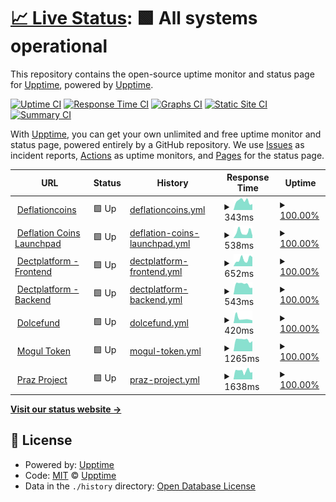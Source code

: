 # [📈 Live Status](https://deflationcoins.github.io/upptime): <!--live status--> **🟩 All systems operational**

This repository contains the open-source uptime monitor and status page for [Upptime](https://upptime.js.org), powered by [Upptime](https://github.com/upptime/upptime).

[![Uptime CI](https://github.com/DeflationCoins/upptime/workflows/Uptime%20CI/badge.svg)](https://github.com/DeflationCoins/upptime/actions?query=workflow%3A%22Uptime+CI%22)
[![Response Time CI](https://github.com/DeflationCoins/upptime/workflows/Response%20Time%20CI/badge.svg)](https://github.com/DeflationCoins/upptime/actions?query=workflow%3A%22Response+Time+CI%22)
[![Graphs CI](https://github.com/DeflationCoins/upptime/workflows/Graphs%20CI/badge.svg)](https://github.com/DeflationCoins/upptime/actions?query=workflow%3A%22Graphs+CI%22)
[![Static Site CI](https://github.com/DeflationCoins/upptime/workflows/Static%20Site%20CI/badge.svg)](https://github.com/DeflationCoins/upptime/actions?query=workflow%3A%22Static+Site+CI%22)
[![Summary CI](https://github.com/DeflationCoins/upptime/workflows/Summary%20CI/badge.svg)](https://github.com/DeflationCoins/upptime/actions?query=workflow%3A%22Summary+CI%22)

With [Upptime](https://upptime.js.org), you can get your own unlimited and free uptime monitor and status page, powered entirely by a GitHub repository. We use [Issues](https://github.com/upptime/upptime/issues) as incident reports, [Actions](https://github.com/DeflationCoins/upptime/actions) as uptime monitors, and [Pages](https://deflationcoins.github.io/upptime) for the status page.

<!--start: status pages-->
<!-- This summary is generated by Upptime (https://github.com/upptime/upptime) -->
<!-- Do not edit this manually, your changes will be overwritten -->
<!-- prettier-ignore -->
| URL | Status | History | Response Time | Uptime |
| --- | ------ | ------- | ------------- | ------ |
| <img alt="" src="https://icons.duckduckgo.com/ip3/deflationcoins.com.ico" height="13"> [Deflationcoins](https://deflationcoins.com/) | 🟩 Up | [deflationcoins.yml](https://github.com/DeflationCoins/upptime/commits/HEAD/history/deflationcoins.yml) | <details><summary><img alt="Response time graph" src="./graphs/deflationcoins/response-time-week.png" height="20"> 343ms</summary><br><a href="https://DeflationCoins.github.io/upptime/history/deflationcoins"><img alt="Response time 310" src="https://img.shields.io/endpoint?url=https%3A%2F%2Fraw.githubusercontent.com%2FDeflationCoins%2Fupptime%2FHEAD%2Fapi%2Fdeflationcoins%2Fresponse-time.json"></a><br><a href="https://DeflationCoins.github.io/upptime/history/deflationcoins"><img alt="24-hour response time 228" src="https://img.shields.io/endpoint?url=https%3A%2F%2Fraw.githubusercontent.com%2FDeflationCoins%2Fupptime%2FHEAD%2Fapi%2Fdeflationcoins%2Fresponse-time-day.json"></a><br><a href="https://DeflationCoins.github.io/upptime/history/deflationcoins"><img alt="7-day response time 343" src="https://img.shields.io/endpoint?url=https%3A%2F%2Fraw.githubusercontent.com%2FDeflationCoins%2Fupptime%2FHEAD%2Fapi%2Fdeflationcoins%2Fresponse-time-week.json"></a><br><a href="https://DeflationCoins.github.io/upptime/history/deflationcoins"><img alt="30-day response time 310" src="https://img.shields.io/endpoint?url=https%3A%2F%2Fraw.githubusercontent.com%2FDeflationCoins%2Fupptime%2FHEAD%2Fapi%2Fdeflationcoins%2Fresponse-time-month.json"></a><br><a href="https://DeflationCoins.github.io/upptime/history/deflationcoins"><img alt="1-year response time 310" src="https://img.shields.io/endpoint?url=https%3A%2F%2Fraw.githubusercontent.com%2FDeflationCoins%2Fupptime%2FHEAD%2Fapi%2Fdeflationcoins%2Fresponse-time-year.json"></a></details> | <details><summary><a href="https://DeflationCoins.github.io/upptime/history/deflationcoins">100.00%</a></summary><a href="https://DeflationCoins.github.io/upptime/history/deflationcoins"><img alt="All-time uptime 100.00%" src="https://img.shields.io/endpoint?url=https%3A%2F%2Fraw.githubusercontent.com%2FDeflationCoins%2Fupptime%2FHEAD%2Fapi%2Fdeflationcoins%2Fuptime.json"></a><br><a href="https://DeflationCoins.github.io/upptime/history/deflationcoins"><img alt="24-hour uptime 100.00%" src="https://img.shields.io/endpoint?url=https%3A%2F%2Fraw.githubusercontent.com%2FDeflationCoins%2Fupptime%2FHEAD%2Fapi%2Fdeflationcoins%2Fuptime-day.json"></a><br><a href="https://DeflationCoins.github.io/upptime/history/deflationcoins"><img alt="7-day uptime 100.00%" src="https://img.shields.io/endpoint?url=https%3A%2F%2Fraw.githubusercontent.com%2FDeflationCoins%2Fupptime%2FHEAD%2Fapi%2Fdeflationcoins%2Fuptime-week.json"></a><br><a href="https://DeflationCoins.github.io/upptime/history/deflationcoins"><img alt="30-day uptime 100.00%" src="https://img.shields.io/endpoint?url=https%3A%2F%2Fraw.githubusercontent.com%2FDeflationCoins%2Fupptime%2FHEAD%2Fapi%2Fdeflationcoins%2Fuptime-month.json"></a><br><a href="https://DeflationCoins.github.io/upptime/history/deflationcoins"><img alt="1-year uptime 100.00%" src="https://img.shields.io/endpoint?url=https%3A%2F%2Fraw.githubusercontent.com%2FDeflationCoins%2Fupptime%2FHEAD%2Fapi%2Fdeflationcoins%2Fuptime-year.json"></a></details>
| <img alt="" src="https://icons.duckduckgo.com/ip3/launchpad.deflationcoins.com.ico" height="13"> [Deflation Coins Launchpad](https://launchpad.deflationcoins.com/) | 🟩 Up | [deflation-coins-launchpad.yml](https://github.com/DeflationCoins/upptime/commits/HEAD/history/deflation-coins-launchpad.yml) | <details><summary><img alt="Response time graph" src="./graphs/deflation-coins-launchpad/response-time-week.png" height="20"> 538ms</summary><br><a href="https://DeflationCoins.github.io/upptime/history/deflation-coins-launchpad"><img alt="Response time 533" src="https://img.shields.io/endpoint?url=https%3A%2F%2Fraw.githubusercontent.com%2FDeflationCoins%2Fupptime%2FHEAD%2Fapi%2Fdeflation-coins-launchpad%2Fresponse-time.json"></a><br><a href="https://DeflationCoins.github.io/upptime/history/deflation-coins-launchpad"><img alt="24-hour response time 227" src="https://img.shields.io/endpoint?url=https%3A%2F%2Fraw.githubusercontent.com%2FDeflationCoins%2Fupptime%2FHEAD%2Fapi%2Fdeflation-coins-launchpad%2Fresponse-time-day.json"></a><br><a href="https://DeflationCoins.github.io/upptime/history/deflation-coins-launchpad"><img alt="7-day response time 538" src="https://img.shields.io/endpoint?url=https%3A%2F%2Fraw.githubusercontent.com%2FDeflationCoins%2Fupptime%2FHEAD%2Fapi%2Fdeflation-coins-launchpad%2Fresponse-time-week.json"></a><br><a href="https://DeflationCoins.github.io/upptime/history/deflation-coins-launchpad"><img alt="30-day response time 533" src="https://img.shields.io/endpoint?url=https%3A%2F%2Fraw.githubusercontent.com%2FDeflationCoins%2Fupptime%2FHEAD%2Fapi%2Fdeflation-coins-launchpad%2Fresponse-time-month.json"></a><br><a href="https://DeflationCoins.github.io/upptime/history/deflation-coins-launchpad"><img alt="1-year response time 533" src="https://img.shields.io/endpoint?url=https%3A%2F%2Fraw.githubusercontent.com%2FDeflationCoins%2Fupptime%2FHEAD%2Fapi%2Fdeflation-coins-launchpad%2Fresponse-time-year.json"></a></details> | <details><summary><a href="https://DeflationCoins.github.io/upptime/history/deflation-coins-launchpad">100.00%</a></summary><a href="https://DeflationCoins.github.io/upptime/history/deflation-coins-launchpad"><img alt="All-time uptime 100.00%" src="https://img.shields.io/endpoint?url=https%3A%2F%2Fraw.githubusercontent.com%2FDeflationCoins%2Fupptime%2FHEAD%2Fapi%2Fdeflation-coins-launchpad%2Fuptime.json"></a><br><a href="https://DeflationCoins.github.io/upptime/history/deflation-coins-launchpad"><img alt="24-hour uptime 100.00%" src="https://img.shields.io/endpoint?url=https%3A%2F%2Fraw.githubusercontent.com%2FDeflationCoins%2Fupptime%2FHEAD%2Fapi%2Fdeflation-coins-launchpad%2Fuptime-day.json"></a><br><a href="https://DeflationCoins.github.io/upptime/history/deflation-coins-launchpad"><img alt="7-day uptime 100.00%" src="https://img.shields.io/endpoint?url=https%3A%2F%2Fraw.githubusercontent.com%2FDeflationCoins%2Fupptime%2FHEAD%2Fapi%2Fdeflation-coins-launchpad%2Fuptime-week.json"></a><br><a href="https://DeflationCoins.github.io/upptime/history/deflation-coins-launchpad"><img alt="30-day uptime 100.00%" src="https://img.shields.io/endpoint?url=https%3A%2F%2Fraw.githubusercontent.com%2FDeflationCoins%2Fupptime%2FHEAD%2Fapi%2Fdeflation-coins-launchpad%2Fuptime-month.json"></a><br><a href="https://DeflationCoins.github.io/upptime/history/deflation-coins-launchpad"><img alt="1-year uptime 100.00%" src="https://img.shields.io/endpoint?url=https%3A%2F%2Fraw.githubusercontent.com%2FDeflationCoins%2Fupptime%2FHEAD%2Fapi%2Fdeflation-coins-launchpad%2Fuptime-year.json"></a></details>
| <img alt="" src="https://icons.duckduckgo.com/ip3/dectplatform.com.ico" height="13"> [Dectplatform - Frontend](https://dectplatform.com/) | 🟩 Up | [dectplatform-frontend.yml](https://github.com/DeflationCoins/upptime/commits/HEAD/history/dectplatform-frontend.yml) | <details><summary><img alt="Response time graph" src="./graphs/dectplatform-frontend/response-time-week.png" height="20"> 652ms</summary><br><a href="https://DeflationCoins.github.io/upptime/history/dectplatform-frontend"><img alt="Response time 665" src="https://img.shields.io/endpoint?url=https%3A%2F%2Fraw.githubusercontent.com%2FDeflationCoins%2Fupptime%2FHEAD%2Fapi%2Fdectplatform-frontend%2Fresponse-time.json"></a><br><a href="https://DeflationCoins.github.io/upptime/history/dectplatform-frontend"><img alt="24-hour response time 867" src="https://img.shields.io/endpoint?url=https%3A%2F%2Fraw.githubusercontent.com%2FDeflationCoins%2Fupptime%2FHEAD%2Fapi%2Fdectplatform-frontend%2Fresponse-time-day.json"></a><br><a href="https://DeflationCoins.github.io/upptime/history/dectplatform-frontend"><img alt="7-day response time 652" src="https://img.shields.io/endpoint?url=https%3A%2F%2Fraw.githubusercontent.com%2FDeflationCoins%2Fupptime%2FHEAD%2Fapi%2Fdectplatform-frontend%2Fresponse-time-week.json"></a><br><a href="https://DeflationCoins.github.io/upptime/history/dectplatform-frontend"><img alt="30-day response time 665" src="https://img.shields.io/endpoint?url=https%3A%2F%2Fraw.githubusercontent.com%2FDeflationCoins%2Fupptime%2FHEAD%2Fapi%2Fdectplatform-frontend%2Fresponse-time-month.json"></a><br><a href="https://DeflationCoins.github.io/upptime/history/dectplatform-frontend"><img alt="1-year response time 665" src="https://img.shields.io/endpoint?url=https%3A%2F%2Fraw.githubusercontent.com%2FDeflationCoins%2Fupptime%2FHEAD%2Fapi%2Fdectplatform-frontend%2Fresponse-time-year.json"></a></details> | <details><summary><a href="https://DeflationCoins.github.io/upptime/history/dectplatform-frontend">100.00%</a></summary><a href="https://DeflationCoins.github.io/upptime/history/dectplatform-frontend"><img alt="All-time uptime 100.00%" src="https://img.shields.io/endpoint?url=https%3A%2F%2Fraw.githubusercontent.com%2FDeflationCoins%2Fupptime%2FHEAD%2Fapi%2Fdectplatform-frontend%2Fuptime.json"></a><br><a href="https://DeflationCoins.github.io/upptime/history/dectplatform-frontend"><img alt="24-hour uptime 100.00%" src="https://img.shields.io/endpoint?url=https%3A%2F%2Fraw.githubusercontent.com%2FDeflationCoins%2Fupptime%2FHEAD%2Fapi%2Fdectplatform-frontend%2Fuptime-day.json"></a><br><a href="https://DeflationCoins.github.io/upptime/history/dectplatform-frontend"><img alt="7-day uptime 100.00%" src="https://img.shields.io/endpoint?url=https%3A%2F%2Fraw.githubusercontent.com%2FDeflationCoins%2Fupptime%2FHEAD%2Fapi%2Fdectplatform-frontend%2Fuptime-week.json"></a><br><a href="https://DeflationCoins.github.io/upptime/history/dectplatform-frontend"><img alt="30-day uptime 100.00%" src="https://img.shields.io/endpoint?url=https%3A%2F%2Fraw.githubusercontent.com%2FDeflationCoins%2Fupptime%2FHEAD%2Fapi%2Fdectplatform-frontend%2Fuptime-month.json"></a><br><a href="https://DeflationCoins.github.io/upptime/history/dectplatform-frontend"><img alt="1-year uptime 100.00%" src="https://img.shields.io/endpoint?url=https%3A%2F%2Fraw.githubusercontent.com%2FDeflationCoins%2Fupptime%2FHEAD%2Fapi%2Fdectplatform-frontend%2Fuptime-year.json"></a></details>
| <img alt="" src="https://icons.duckduckgo.com/ip3/beta-backend.dectplatform.com.ico" height="13"> [Dectplatform - Backend](https://beta-backend.dectplatform.com/api/v1/) | 🟩 Up | [dectplatform-backend.yml](https://github.com/DeflationCoins/upptime/commits/HEAD/history/dectplatform-backend.yml) | <details><summary><img alt="Response time graph" src="./graphs/dectplatform-backend/response-time-week.png" height="20"> 543ms</summary><br><a href="https://DeflationCoins.github.io/upptime/history/dectplatform-backend"><img alt="Response time 1440" src="https://img.shields.io/endpoint?url=https%3A%2F%2Fraw.githubusercontent.com%2FDeflationCoins%2Fupptime%2FHEAD%2Fapi%2Fdectplatform-backend%2Fresponse-time.json"></a><br><a href="https://DeflationCoins.github.io/upptime/history/dectplatform-backend"><img alt="24-hour response time 357" src="https://img.shields.io/endpoint?url=https%3A%2F%2Fraw.githubusercontent.com%2FDeflationCoins%2Fupptime%2FHEAD%2Fapi%2Fdectplatform-backend%2Fresponse-time-day.json"></a><br><a href="https://DeflationCoins.github.io/upptime/history/dectplatform-backend"><img alt="7-day response time 543" src="https://img.shields.io/endpoint?url=https%3A%2F%2Fraw.githubusercontent.com%2FDeflationCoins%2Fupptime%2FHEAD%2Fapi%2Fdectplatform-backend%2Fresponse-time-week.json"></a><br><a href="https://DeflationCoins.github.io/upptime/history/dectplatform-backend"><img alt="30-day response time 1440" src="https://img.shields.io/endpoint?url=https%3A%2F%2Fraw.githubusercontent.com%2FDeflationCoins%2Fupptime%2FHEAD%2Fapi%2Fdectplatform-backend%2Fresponse-time-month.json"></a><br><a href="https://DeflationCoins.github.io/upptime/history/dectplatform-backend"><img alt="1-year response time 1440" src="https://img.shields.io/endpoint?url=https%3A%2F%2Fraw.githubusercontent.com%2FDeflationCoins%2Fupptime%2FHEAD%2Fapi%2Fdectplatform-backend%2Fresponse-time-year.json"></a></details> | <details><summary><a href="https://DeflationCoins.github.io/upptime/history/dectplatform-backend">100.00%</a></summary><a href="https://DeflationCoins.github.io/upptime/history/dectplatform-backend"><img alt="All-time uptime 100.00%" src="https://img.shields.io/endpoint?url=https%3A%2F%2Fraw.githubusercontent.com%2FDeflationCoins%2Fupptime%2FHEAD%2Fapi%2Fdectplatform-backend%2Fuptime.json"></a><br><a href="https://DeflationCoins.github.io/upptime/history/dectplatform-backend"><img alt="24-hour uptime 100.00%" src="https://img.shields.io/endpoint?url=https%3A%2F%2Fraw.githubusercontent.com%2FDeflationCoins%2Fupptime%2FHEAD%2Fapi%2Fdectplatform-backend%2Fuptime-day.json"></a><br><a href="https://DeflationCoins.github.io/upptime/history/dectplatform-backend"><img alt="7-day uptime 100.00%" src="https://img.shields.io/endpoint?url=https%3A%2F%2Fraw.githubusercontent.com%2FDeflationCoins%2Fupptime%2FHEAD%2Fapi%2Fdectplatform-backend%2Fuptime-week.json"></a><br><a href="https://DeflationCoins.github.io/upptime/history/dectplatform-backend"><img alt="30-day uptime 100.00%" src="https://img.shields.io/endpoint?url=https%3A%2F%2Fraw.githubusercontent.com%2FDeflationCoins%2Fupptime%2FHEAD%2Fapi%2Fdectplatform-backend%2Fuptime-month.json"></a><br><a href="https://DeflationCoins.github.io/upptime/history/dectplatform-backend"><img alt="1-year uptime 100.00%" src="https://img.shields.io/endpoint?url=https%3A%2F%2Fraw.githubusercontent.com%2FDeflationCoins%2Fupptime%2FHEAD%2Fapi%2Fdectplatform-backend%2Fuptime-year.json"></a></details>
| <img alt="" src="https://icons.duckduckgo.com/ip3/dolcefund.com.ico" height="13"> [Dolcefund](https://dolcefund.com/) | 🟩 Up | [dolcefund.yml](https://github.com/DeflationCoins/upptime/commits/HEAD/history/dolcefund.yml) | <details><summary><img alt="Response time graph" src="./graphs/dolcefund/response-time-week.png" height="20"> 420ms</summary><br><a href="https://DeflationCoins.github.io/upptime/history/dolcefund"><img alt="Response time 351" src="https://img.shields.io/endpoint?url=https%3A%2F%2Fraw.githubusercontent.com%2FDeflationCoins%2Fupptime%2FHEAD%2Fapi%2Fdolcefund%2Fresponse-time.json"></a><br><a href="https://DeflationCoins.github.io/upptime/history/dolcefund"><img alt="24-hour response time 248" src="https://img.shields.io/endpoint?url=https%3A%2F%2Fraw.githubusercontent.com%2FDeflationCoins%2Fupptime%2FHEAD%2Fapi%2Fdolcefund%2Fresponse-time-day.json"></a><br><a href="https://DeflationCoins.github.io/upptime/history/dolcefund"><img alt="7-day response time 420" src="https://img.shields.io/endpoint?url=https%3A%2F%2Fraw.githubusercontent.com%2FDeflationCoins%2Fupptime%2FHEAD%2Fapi%2Fdolcefund%2Fresponse-time-week.json"></a><br><a href="https://DeflationCoins.github.io/upptime/history/dolcefund"><img alt="30-day response time 351" src="https://img.shields.io/endpoint?url=https%3A%2F%2Fraw.githubusercontent.com%2FDeflationCoins%2Fupptime%2FHEAD%2Fapi%2Fdolcefund%2Fresponse-time-month.json"></a><br><a href="https://DeflationCoins.github.io/upptime/history/dolcefund"><img alt="1-year response time 351" src="https://img.shields.io/endpoint?url=https%3A%2F%2Fraw.githubusercontent.com%2FDeflationCoins%2Fupptime%2FHEAD%2Fapi%2Fdolcefund%2Fresponse-time-year.json"></a></details> | <details><summary><a href="https://DeflationCoins.github.io/upptime/history/dolcefund">100.00%</a></summary><a href="https://DeflationCoins.github.io/upptime/history/dolcefund"><img alt="All-time uptime 100.00%" src="https://img.shields.io/endpoint?url=https%3A%2F%2Fraw.githubusercontent.com%2FDeflationCoins%2Fupptime%2FHEAD%2Fapi%2Fdolcefund%2Fuptime.json"></a><br><a href="https://DeflationCoins.github.io/upptime/history/dolcefund"><img alt="24-hour uptime 100.00%" src="https://img.shields.io/endpoint?url=https%3A%2F%2Fraw.githubusercontent.com%2FDeflationCoins%2Fupptime%2FHEAD%2Fapi%2Fdolcefund%2Fuptime-day.json"></a><br><a href="https://DeflationCoins.github.io/upptime/history/dolcefund"><img alt="7-day uptime 100.00%" src="https://img.shields.io/endpoint?url=https%3A%2F%2Fraw.githubusercontent.com%2FDeflationCoins%2Fupptime%2FHEAD%2Fapi%2Fdolcefund%2Fuptime-week.json"></a><br><a href="https://DeflationCoins.github.io/upptime/history/dolcefund"><img alt="30-day uptime 100.00%" src="https://img.shields.io/endpoint?url=https%3A%2F%2Fraw.githubusercontent.com%2FDeflationCoins%2Fupptime%2FHEAD%2Fapi%2Fdolcefund%2Fuptime-month.json"></a><br><a href="https://DeflationCoins.github.io/upptime/history/dolcefund"><img alt="1-year uptime 100.00%" src="https://img.shields.io/endpoint?url=https%3A%2F%2Fraw.githubusercontent.com%2FDeflationCoins%2Fupptime%2FHEAD%2Fapi%2Fdolcefund%2Fuptime-year.json"></a></details>
| <img alt="" src="https://icons.duckduckgo.com/ip3/mogultoken.io.ico" height="13"> [Mogul Token](https://mogultoken.io/) | 🟩 Up | [mogul-token.yml](https://github.com/DeflationCoins/upptime/commits/HEAD/history/mogul-token.yml) | <details><summary><img alt="Response time graph" src="./graphs/mogul-token/response-time-week.png" height="20"> 1265ms</summary><br><a href="https://DeflationCoins.github.io/upptime/history/mogul-token"><img alt="Response time 1197" src="https://img.shields.io/endpoint?url=https%3A%2F%2Fraw.githubusercontent.com%2FDeflationCoins%2Fupptime%2FHEAD%2Fapi%2Fmogul-token%2Fresponse-time.json"></a><br><a href="https://DeflationCoins.github.io/upptime/history/mogul-token"><img alt="24-hour response time 1118" src="https://img.shields.io/endpoint?url=https%3A%2F%2Fraw.githubusercontent.com%2FDeflationCoins%2Fupptime%2FHEAD%2Fapi%2Fmogul-token%2Fresponse-time-day.json"></a><br><a href="https://DeflationCoins.github.io/upptime/history/mogul-token"><img alt="7-day response time 1265" src="https://img.shields.io/endpoint?url=https%3A%2F%2Fraw.githubusercontent.com%2FDeflationCoins%2Fupptime%2FHEAD%2Fapi%2Fmogul-token%2Fresponse-time-week.json"></a><br><a href="https://DeflationCoins.github.io/upptime/history/mogul-token"><img alt="30-day response time 1197" src="https://img.shields.io/endpoint?url=https%3A%2F%2Fraw.githubusercontent.com%2FDeflationCoins%2Fupptime%2FHEAD%2Fapi%2Fmogul-token%2Fresponse-time-month.json"></a><br><a href="https://DeflationCoins.github.io/upptime/history/mogul-token"><img alt="1-year response time 1197" src="https://img.shields.io/endpoint?url=https%3A%2F%2Fraw.githubusercontent.com%2FDeflationCoins%2Fupptime%2FHEAD%2Fapi%2Fmogul-token%2Fresponse-time-year.json"></a></details> | <details><summary><a href="https://DeflationCoins.github.io/upptime/history/mogul-token">100.00%</a></summary><a href="https://DeflationCoins.github.io/upptime/history/mogul-token"><img alt="All-time uptime 100.00%" src="https://img.shields.io/endpoint?url=https%3A%2F%2Fraw.githubusercontent.com%2FDeflationCoins%2Fupptime%2FHEAD%2Fapi%2Fmogul-token%2Fuptime.json"></a><br><a href="https://DeflationCoins.github.io/upptime/history/mogul-token"><img alt="24-hour uptime 100.00%" src="https://img.shields.io/endpoint?url=https%3A%2F%2Fraw.githubusercontent.com%2FDeflationCoins%2Fupptime%2FHEAD%2Fapi%2Fmogul-token%2Fuptime-day.json"></a><br><a href="https://DeflationCoins.github.io/upptime/history/mogul-token"><img alt="7-day uptime 100.00%" src="https://img.shields.io/endpoint?url=https%3A%2F%2Fraw.githubusercontent.com%2FDeflationCoins%2Fupptime%2FHEAD%2Fapi%2Fmogul-token%2Fuptime-week.json"></a><br><a href="https://DeflationCoins.github.io/upptime/history/mogul-token"><img alt="30-day uptime 100.00%" src="https://img.shields.io/endpoint?url=https%3A%2F%2Fraw.githubusercontent.com%2FDeflationCoins%2Fupptime%2FHEAD%2Fapi%2Fmogul-token%2Fuptime-month.json"></a><br><a href="https://DeflationCoins.github.io/upptime/history/mogul-token"><img alt="1-year uptime 100.00%" src="https://img.shields.io/endpoint?url=https%3A%2F%2Fraw.githubusercontent.com%2FDeflationCoins%2Fupptime%2FHEAD%2Fapi%2Fmogul-token%2Fuptime-year.json"></a></details>
| <img alt="" src="https://icons.duckduckgo.com/ip3/prazproject.com.ico" height="13"> [Praz Project](https://prazproject.com/) | 🟩 Up | [praz-project.yml](https://github.com/DeflationCoins/upptime/commits/HEAD/history/praz-project.yml) | <details><summary><img alt="Response time graph" src="./graphs/praz-project/response-time-week.png" height="20"> 1638ms</summary><br><a href="https://DeflationCoins.github.io/upptime/history/praz-project"><img alt="Response time 1626" src="https://img.shields.io/endpoint?url=https%3A%2F%2Fraw.githubusercontent.com%2FDeflationCoins%2Fupptime%2FHEAD%2Fapi%2Fpraz-project%2Fresponse-time.json"></a><br><a href="https://DeflationCoins.github.io/upptime/history/praz-project"><img alt="24-hour response time 1419" src="https://img.shields.io/endpoint?url=https%3A%2F%2Fraw.githubusercontent.com%2FDeflationCoins%2Fupptime%2FHEAD%2Fapi%2Fpraz-project%2Fresponse-time-day.json"></a><br><a href="https://DeflationCoins.github.io/upptime/history/praz-project"><img alt="7-day response time 1638" src="https://img.shields.io/endpoint?url=https%3A%2F%2Fraw.githubusercontent.com%2FDeflationCoins%2Fupptime%2FHEAD%2Fapi%2Fpraz-project%2Fresponse-time-week.json"></a><br><a href="https://DeflationCoins.github.io/upptime/history/praz-project"><img alt="30-day response time 1626" src="https://img.shields.io/endpoint?url=https%3A%2F%2Fraw.githubusercontent.com%2FDeflationCoins%2Fupptime%2FHEAD%2Fapi%2Fpraz-project%2Fresponse-time-month.json"></a><br><a href="https://DeflationCoins.github.io/upptime/history/praz-project"><img alt="1-year response time 1626" src="https://img.shields.io/endpoint?url=https%3A%2F%2Fraw.githubusercontent.com%2FDeflationCoins%2Fupptime%2FHEAD%2Fapi%2Fpraz-project%2Fresponse-time-year.json"></a></details> | <details><summary><a href="https://DeflationCoins.github.io/upptime/history/praz-project">100.00%</a></summary><a href="https://DeflationCoins.github.io/upptime/history/praz-project"><img alt="All-time uptime 100.00%" src="https://img.shields.io/endpoint?url=https%3A%2F%2Fraw.githubusercontent.com%2FDeflationCoins%2Fupptime%2FHEAD%2Fapi%2Fpraz-project%2Fuptime.json"></a><br><a href="https://DeflationCoins.github.io/upptime/history/praz-project"><img alt="24-hour uptime 100.00%" src="https://img.shields.io/endpoint?url=https%3A%2F%2Fraw.githubusercontent.com%2FDeflationCoins%2Fupptime%2FHEAD%2Fapi%2Fpraz-project%2Fuptime-day.json"></a><br><a href="https://DeflationCoins.github.io/upptime/history/praz-project"><img alt="7-day uptime 100.00%" src="https://img.shields.io/endpoint?url=https%3A%2F%2Fraw.githubusercontent.com%2FDeflationCoins%2Fupptime%2FHEAD%2Fapi%2Fpraz-project%2Fuptime-week.json"></a><br><a href="https://DeflationCoins.github.io/upptime/history/praz-project"><img alt="30-day uptime 100.00%" src="https://img.shields.io/endpoint?url=https%3A%2F%2Fraw.githubusercontent.com%2FDeflationCoins%2Fupptime%2FHEAD%2Fapi%2Fpraz-project%2Fuptime-month.json"></a><br><a href="https://DeflationCoins.github.io/upptime/history/praz-project"><img alt="1-year uptime 100.00%" src="https://img.shields.io/endpoint?url=https%3A%2F%2Fraw.githubusercontent.com%2FDeflationCoins%2Fupptime%2FHEAD%2Fapi%2Fpraz-project%2Fuptime-year.json"></a></details>

<!--end: status pages-->

[**Visit our status website →**](https://deflationcoins.github.io/upptime)

## 📄 License

- Powered by: [Upptime](https://github.com/upptime/upptime)
- Code: [MIT](./LICENSE) © [Upptime](https://upptime.js.org)
- Data in the `./history` directory: [Open Database License](https://opendatacommons.org/licenses/odbl/1-0/)
